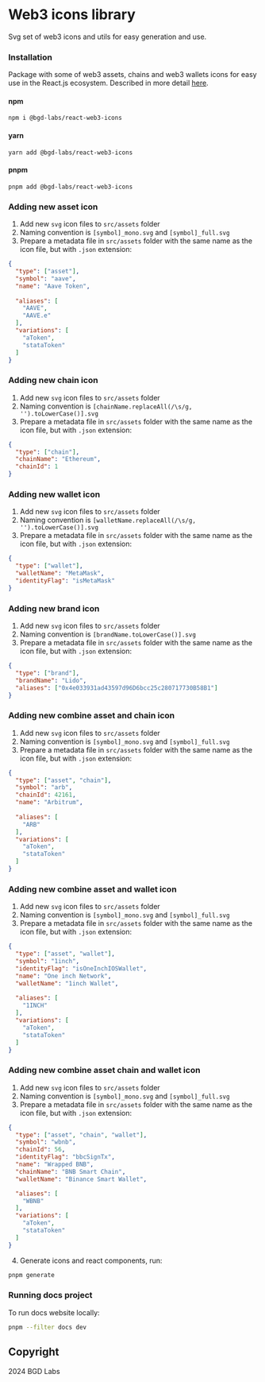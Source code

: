 # Web3 icons library
Svg set of web3 icons and utils for easy generation and use.

<!-- Trigger npm publish for 1.40.0 -->

### Installation
Package with some of web3 assets, chains and web3 wallets icons for easy use in the React.js ecosystem. Described in more detail [here](./packages/react-web3-icons/README.md).

#### npm
<code>npm i @bgd-labs/react-web3-icons</code>
#### yarn
<code>yarn add @bgd-labs/react-web3-icons</code>
#### pnpm
<code>pnpm add @bgd-labs/react-web3-icons</code>

### Adding new asset icon
1. Add new `svg` icon files to `src/assets` folder
2. Naming convention is `[symbol]_mono.svg` and `[symbol]_full.svg`
3. Prepare a metadata file in `src/assets` folder with the same name as the icon file, but with `.json` extension:
```json
{
  "type": ["asset"],
  "symbol": "aave",
  "name": "Aave Token",
 
  "aliases": [
    "AAVE",
    "AAVE.e"
  ],
  "variations": [
    "aToken",
    "stataToken"
  ]
}
```
### Adding new chain icon
1. Add new `svg` icon files to `src/assets` folder
2. Naming convention is `[chainName.replaceAll(/\s/g, '').toLowerCase()].svg`
3. Prepare a metadata file in `src/assets` folder with the same name as the icon file, but with `.json` extension:

```json
{
  "type": ["chain"],
  "chainName": "Ethereum",
  "chainId": 1
}
```
### Adding new wallet icon
1. Add new `svg` icon files to `src/assets` folder
2. Naming convention is `[walletName.replaceAll(/\s/g, '').toLowerCase()].svg`
3. Prepare a metadata file in `src/assets` folder with the same name as the icon file, but with `.json` extension:

```json
{
  "type": ["wallet"],
  "walletName": "MetaMask",
  "identityFlag": "isMetaMask"
}
```
### Adding new brand icon
1. Add new `svg` icon files to `src/assets` folder
2. Naming convention is `[brandName.toLowerCase()].svg`
3. Prepare a metadata file in `src/assets` folder with the same name as the icon file, but with `.json` extension:

```json
{
  "type": ["brand"],
  "brandName": "Lido",
  "aliases": ["0x4e033931ad43597d96D6bcc25c280717730B58B1"]
}
```
### Adding new combine asset and chain icon
1. Add new `svg` icon files to `src/assets` folder
2. Naming convention is `[symbol]_mono.svg` and `[symbol]_full.svg`
3. Prepare a metadata file in `src/assets` folder with the same name as the icon file, but with `.json` extension:
```json
{
  "type": ["asset", "chain"],
  "symbol": "arb",
  "chainId": 42161,
  "name": "Arbitrum",
  
  "aliases": [
    "ARB"
  ],
  "variations": [
    "aToken",
    "stataToken"
  ]
}
```
### Adding new combine asset and wallet icon
1. Add new `svg` icon files to `src/assets` folder
2. Naming convention is `[symbol]_mono.svg` and `[symbol]_full.svg`
3. Prepare a metadata file in `src/assets` folder with the same name as the icon file, but with `.json` extension:
```json
{
  "type": ["asset", "wallet"],
  "symbol": "1inch",
  "identityFlag": "isOneInchIOSWallet",
  "name": "One inch Network",
  "walletName": "1inch Wallet",
  
  "aliases": [
    "1INCH"
  ],
  "variations": [
    "aToken",
    "stataToken"
  ]
}
```
### Adding new combine asset chain and wallet icon
1. Add new `svg` icon files to `src/assets` folder
2. Naming convention is `[symbol]_mono.svg` and `[symbol]_full.svg`
3. Prepare a metadata file in `src/assets` folder with the same name as the icon file, but with `.json` extension:
```json
{
  "type": ["asset", "chain", "wallet"],
  "symbol": "wbnb",
  "chainId": 56,
  "identityFlag": "bbcSignTx",
  "name": "Wrapped BNB",
  "chainName": "BNB Smart Chain",
  "walletName": "Binance Smart Wallet",

  "aliases": [
    "WBNB"
  ],
  "variations": [
    "aToken",
    "stataToken"
  ]
}
```
4. Generate icons and react components, run:
```bash
pnpm generate
```

### Running docs project

To run docs website locally:
```bash
pnpm --filter docs dev
```

## Copyright
2024 BGD Labs